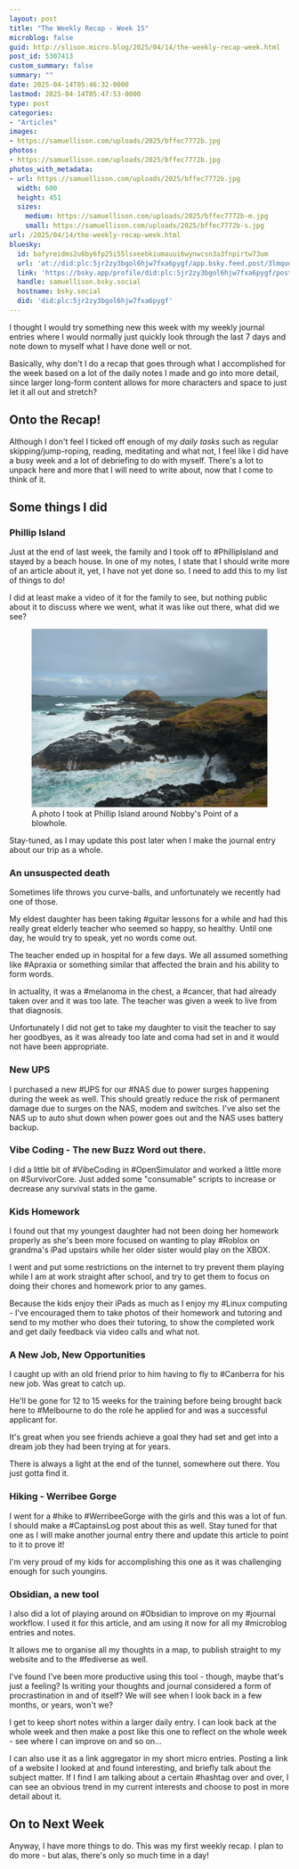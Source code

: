 ```yaml
---
layout: post
title: "The Weekly Recap - Week 15"
microblog: false
guid: http://slison.micro.blog/2025/04/14/the-weekly-recap-week.html
post_id: 5307413
custom_summary: false
summary: ""
date: 2025-04-14T05:46:32-0000
lastmod: 2025-04-14T05:47:53-0000
type: post
categories:
- "Articles"
images:
- https://samuellison.com/uploads/2025/bffec7772b.jpg
photos:
- https://samuellison.com/uploads/2025/bffec7772b.jpg
photos_with_metadata:
- url: https://samuellison.com/uploads/2025/bffec7772b.jpg
  width: 600
  height: 451
  sizes:
    medium: https://samuellison.com/uploads/2025/bffec7772b-m.jpg
    small: https://samuellison.com/uploads/2025/bffec7772b-s.jpg
url: /2025/04/14/the-weekly-recap-week.html
bluesky:
  id: bafyreidms2u6by6fp25i55lsxeebkiumauui6wynwcsn3a3fnpirtw73um
  url: 'at://did:plc:5jr2zy3bgol6hjw7fxa6pygf/app.bsky.feed.post/3lmqudo3kcu2s'
  link: 'https://bsky.app/profile/did:plc:5jr2zy3bgol6hjw7fxa6pygf/post/3lmqudo3kcu2s'
  handle: samuellison.bsky.social
  hostname: bsky.social
  did: 'did:plc:5jr2zy3bgol6hjw7fxa6pygf'
---
```


<meta property="og:image" content="https://samuellison.com/uploads/2025/bffec7772b.jpg">
<meta name="fediverse:creator" content="@samuel@samuellison.com">
I thought I would try something new this week with my weekly journal entries where I would normally just quickly look through the last 7 days and note down to myself what I have done well or not. 

Basically, why don't I do a recap that goes through what I accomplished for the week based on a lot of the daily notes I made and go into more detail, since larger long-form content allows for more characters and space to just let it all out and stretch?
<!--more-->
## Onto the Recap!

Although I don't feel I ticked off enough of my *daily tasks* such as regular skipping/jump-roping, reading, meditating and what not, I feel like I did have a busy week and a lot of debriefing to do with myself. There's a lot to unpack here and more that I will need to write about, now that I come to think of it.

## Some things I did

### Phillip Island
Just at the end of last week, the family and I took off to #PhillipIsland and stayed by a beach house. In one of my notes, I state that I should write more of an article about it, yet, I have not yet done so. I need to add this to my list of things to do!

I did at least make a video of it for the family to see, but nothing public about it to discuss where we went, what it was like out there, what did we see? 

<figure>
	<img src="uploads/2025/bffec7772b.jpg" alt="Featured Image" title="Phillip Island - Nobby's Point">
	<figcaption>A photo I took at Phillip Island around Nobby's Point of a blowhole.</figcaption>
</figure>

Stay-tuned, as I may update this post later when I make the journal entry about our trip as a whole.

### An unsuspected death 
Sometimes life throws you curve-balls, and unfortunately we recently had one of those. 

My eldest daughter has been taking #guitar lessons for a while and had this really great elderly teacher who seemed so happy, so healthy. Until one day, he would try to speak, yet no words come out.

The teacher ended up in hospital for a few days. We all assumed something like #Apraxia or something similar that affected the brain and his ability to form words.

In actuality, it was a #melanoma in the chest, a #cancer, that had already taken over and it was too late. The teacher was given a week to live from that diagnosis. 

Unfortunately I did not get to take my daughter to visit the teacher to say her goodbyes, as it was already too late and coma had set in and it would not have been appropriate. 

### New UPS
I purchased a new #UPS for our #NAS due to power surges happening during the week as well. This should greatly reduce the risk of permanent damage due to surges on the NAS, modem and switches. I've also set the NAS up to auto shut down when power goes out and the NAS uses battery backup.

### Vibe Coding - The new Buzz Word out there.
I did a little bit of #VibeCoding in #OpenSimulator and worked a little more on #SurvivorCore. Just added some "consumable" scripts to increase or decrease any survival stats in the game.

### Kids Homework
I found out that my youngest daughter had not been doing her homework properly as she's been more focused on wanting to play #Roblox on grandma's iPad upstairs while her older sister would play on the XBOX.  

I went and put some restrictions on the internet to try prevent them playing while I am at work straight after school, and try to get them to focus on doing their chores and homework prior to any games.

Because the kids enjoy their iPads as much as I enjoy my #Linux computing - I've encouraged them to take photos of their homework and tutoring and send to my mother who does their tutoring, to show the completed work and get daily feedback via video calls and what not. 

### A New Job, New Opportunities
I caught up with an old friend prior to him having to fly to #Canberra for his new job. Was great to catch up.

He'll be gone for 12 to 15 weeks for the training before being brought back here to #Melbourne to do the role he applied for and was a successful applicant for.

It's great when you see friends achieve a goal they had set and get into a dream job they had been trying at for years.

There is always a light at the end of the tunnel, somewhere out there. You just gotta find it.

### Hiking - Werribee Gorge
I went for a #hike to #WerribeeGorge with the girls and this was a lot of fun. I should make a #CaptainsLog post about this as well. Stay tuned for that one as I will make another journal entry there and update this article to point to it to prove it!

I'm very proud of my kids for accomplishing this one as it was challenging enough for such youngins.

### Obsidian, a new tool
I also did a lot of playing around on #Obsidian to improve on my #journal workflow. I used it for this article, and am using it now for all my #microblog entries and notes. 

It allows me to organise all my thoughts in a map, to publish straight to my website and to the #fediverse as well.

I've found I've been more productive using this tool - though, maybe that's just a feeling? Is writing your thoughts and journal considered a form of procrastination in and of itself? We will see when I look back in a few months, or years, won't we?

I get to keep short notes within a larger daily entry. I can look back at the whole week and then make a post like this one to reflect on the whole week - see where I can improve on and so on...

I can also use it as a link aggregator in my short micro entries. Posting a link of a website I looked at and found interesting, and briefly talk about the subject matter. If I find I am talking about a certain #hashtag over and over, I can see an obvious trend in my current interests and choose to post in more detail about it.

## On to Next Week
Anyway, I have more things to do. This was my first weekly recap. I plan to do more - but alas, there's only so much time in a day!
